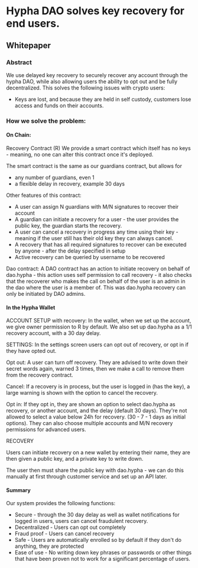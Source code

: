 
# Hypha DAO solves key recovery for end users. 

## Whitepaper

### Abstract
We use delayed key recovery to securely recover any account through the hypha DAO, while also allowing users the ability to opt out and be fully decentralized. 
This solves the following issues with crypto users:
- Keys are lost, and because they are held in self custody, customers lose access and funds on their accounts. 

### How we solve the problem:

#### On Chain: 

Recovery Contract (R)
We provide a smart contract which itself has no keys - meaning, no one can alter this contract once it's deployed. 

The smart contract is the same as our guardians contract, but allows for 
- any number of guardians, even 1
- a flexible delay in recovery, example 30 days

Other features of this contract:
- A user can assign N guardians with M/N signatures to recover their account
- A guardian can initiate a recovery for a user - the user provides the public key, the guardian starts the recovery. 
- A user can cancel a recovery in progress any time using their key - meaning if the user still has their old key they can always cancel. 
- A recovery that has all required signatures to recover can be executed by anyone - after the delay specified in setup
- Active recovery can be queried by username to be recovered

Dao contract: A DAO contract has an action to initiate recovery on behalf of dao.hypha - this action uses self permission to call recovery - it also checks that the recoverer who makes the call on behalf of the user is an admin in the dao where the user is a member of. This was dao.hypha recovery can only be initiated by DAO admins. 

#### In the Hypha Wallet

ACCOUNT SETUP with recovery:
In the wallet, when we set up the account, we give owner permission to R by default. We also set up dao.hypha as a 1/1 recovery account, with a 30 day delay. 

SETTINGS:
In the settings screen users can opt out of recovery, or opt in if they have opted out. 

Opt out: A user can turn off recovery. They are advised to write down their secret words again, warned 3 times, then we make a call to remove them from the recovery contract. 

Cancel: If a recovery is in process, but the user is logged in (has the key), a large warning is shown with the option to cancel the recovery. 

Opt in: If they opt in, they are shown an option to select dao.hypha as recovery, or another account, and the delay (default 30 days). They're not allowed to select a value below 24h for recovery. (30 - 7 - 1 days as initial options). They can also choose multiple accounts and M/N recovery permissions for advanced users. 


RECOVERY

Users can initiate recovery on a new wallet by entering their name, they are then given a public key, and a private key to write down. 

The user then must share the public key with dao.hypha - we can do this manually at first through customer service and set up an API later. 

#### Summary

Our system provides the following functions:
- Secure - through the 30 day delay as well as wallet notifications for logged in users, users can cancel fraudulent recovery. 
- Decentralized - Users can opt out completely
- Fraud proof - Users can cancel recovery
- Safe - Users are automatically enrolled so by default if they don't do anything, they are protected
- Ease of use - No writing down key phrases or passwords or other things that have been proven not to work for a significant percentage of users. 